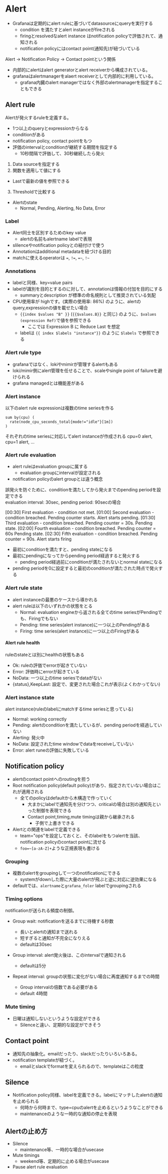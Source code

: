 # Alert 

* Grafanaは定期的にalert ruleに基づいてdatasourceにqueryを実行する
  * condition を満たすとalert instanceがfireされる
  * firingとresolvedなalert instance はnotification policyで評価されて、通知される
  * notification policyにはcontact point(通知先)が紐づいている

Alert -> Notification Policy -> Contact pointという関係

* 内部的にalertはalert generatorとalert receiverから構成されている。  
* grafanaはalertmanagerをalaert receiverとして内部的に利用している。
  * grafana内臓のalert managerではなく外部のalertmanagerを指定することもできる

## Alert rule

Alertが発火するruleを定義する。  

* 1つ以上のqueryとexpressionからなる
* conditionがある
* notification policy, contact pointをもつ
* 評価のintervalとconditionが継続する期間を指定する
  * 10秒間隔で評価して、30秒継続したら発火

1. Data sourceを指定する
2. 関数を適用して値にする
  * Lastで最新の値を参照できる
3. Thresholdで比較する

* Alertのstate
  * Normal, Pending, Alerting, No Data, Error


### Label

* Alert同士を区別するためのkey value
  * alertの名前もalertname labelで表現
* slilenceやnotification policyとの紐付けで使う
* Annotationはadditional metadataを紐づける目的
* matchに使えるoperatorは `=`, `!=`, `=~`, `!~` 

### Annotations

* labelと同様、key=value pairs
* labelが識別を目的とするのに対して、annotationは情報の付加を目的にする
  * summaryとdescription が標準の命名規則として推奨されている気配
* CPU使用率が highです。(実際の使用率: 86%) のように、alertのquery,expressionの値を載せたい場合
  * `{{index $values "B" }}` (`{{$values.B}}` と同じ) のように、`$values (expression Ref)`で値を参照できる
    * ここでは Expression B に Reduce Last を想定
  * labelは `{{ index $labels "instance"}}` のように `$labels` で参照できる

### Alert rule type

* grafanaではなく、lokiやmimirが管理するalertもある
* loki/mimir側にalert管理を任せることで、scaleやsingle point of failureを避けられる
* grafana managedとは機能差がある

### Alert instance

以下のalert rule expressionは複数のtime seriesを作る

```promql
sum by(cpu) (
  rate(node_cpu_seconds_total{mode!="idle"}[1m])
)
```

それぞれのtime seriesに対応してalert instanceが作成される
cpu=0 alert, cpu=1 alert,  ...

### Alert rule evaluation

* alert ruleはevaluation groupに属する
  * evaluation groupにintervalが設定される
* notification policyのalert groupとは違う概念

誤発火を防ぐために、conditionを満たしてから発火までのpending periodを設定できる  
evaluation interval: 30sec, pending period: 90secの場合

[00:30] First evaluation - condition not met.
[01:00] Second evaluation - condition breached. Pending counter starts. Alert starts pending.
[01:30] Third evaluation - condition breached. Pending counter = 30s. Pending state.
[02:00] Fourth evaluation - condition breached. Pending counter = 60s Pending state.
[02:30] Fifth evaluation - condition breached. Pending counter = 90s. Alert starts firing

* 最初にconditionを満たすと、pending stateになる
* 最初にpendingになってからpending period経過すると発火する
  * pending period経過前にconditionが満たされないとnormal stateになる
* pending periodを0に設定すると最初のconditionが満たされた時点で発火する

### Alert rule state

* alert instanceの最悪のケースから導かれる
* alert ruleは以下のいずれかの状態をとる
  * Normal: evaluation engineから返される全てのtime seriesがPendingでも、Firingでもない
  * Pending: time series(alert instance)に一つ以上のPendingがある
  * Firing: time series(alert instance)に一つ以上のFiringがある

#### Alert rule health

ruleのstateとは別にhealthの状態もある

* Ok: ruleの評価でerrorが起きていない
* Error: 評価時にerrorが起きている
* NoData: 一つ以上のtime seriesでdataがない
* {status},KeepLast: 設定で、変更された場合これが表示(よくわかってない)

### Alert instance state

alert instance(ruleのlabelにmatchするtime seriesと思っている)

* Normal: working correctly
* Pending: alertのconditionを満たしているが、pending periodを経過していない
* Alerting: 発火中
* NoData: 設定されたtime windowでdataをreceiveしていない
* Error: alert runeの評価に失敗している


## Notification policy

* alertのcontact pointへのroutingを担う
* Root notification policy(default policy)があり、指定されていない場合はこれが適用される
  * 全てのpolicyはdefaultから木構造で作っていく
    * 大まかにlabelで通知先を分けつつ、criticalの場合は別の通知先といった制御を表現できる
    * Contact point,timing,mute timingは親から継承される
      * 子側で上書きできる
* Alertとの関連をlabelで定義できる
  * team="ops"を設定しておくと、そのlabelをもつalertを当該、notification policyのcontact pointに流せる
  * `foo=~[a-zA-Z]+`ような正規表現も書ける

### Grouping

* 複数のalertをgroupingして一つのnotificationにできる
  * systemがdownした際に大量のalertが飛ぶと逆に対応に逆効果になる
* defaultでは、`alertname`と`grafana_foler` labelでgroupingされる

### Timing options

notificationが送られる頻度の制御。

* Group wait: notificationを送るまでに待機する秒数
  * 長いとalertの通知まで送れる
  * 短すぎると通知が不完全になりえる
  * defaultは30sec

* Group interval: alert発火後は、このintervalで通知される
  * defaultは5分

* Repeat interval: groupの状態に変化がない場合に再度通知するまでの時間
  * Group intervalの倍数である必要がある
  * default 4時間

### Mute timing

* 日曜は通知しないというような設定ができる
  * Silenceと違い、定期的な設定ができそう


## Contact point

* 通知先の抽象化。emailだったり、slackだったりいろいろある。　　
* notification templateが紐づく。
  * emailとslackでformatを変えられるので、templateはこの粒度


## Silence

* Notification policy同様、labelを定義できる。labelにマッチしたalertの通知を止められる
  * 何時から何時まで、type=cpuのalertを止めるというようなことができる
  * maintenanceのような一時的な通知の停止を表現

## Alertの止め方

* Silence
  * maintenance等、一時的な場合がusecase
* Mute timings
  * weekend等、定期的に止める場合がusecase
* Pause alert rule evaluation
